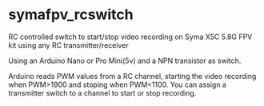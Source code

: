 # symafpv_rcswitch
RC controlled switch to start/stop video recording on Syma X5C 5.8G FPV kit using any RC transmitter/receiver

Using an Arduino Nano or Pro Mini(5v) and a NPN transistor as switch.

Arduino reads PWM values from a RC channel, starting the video recording when PWM>1900 and stoping when PWM<1100. 
You can assign a transmitter switch to a channel to start or stop recording.
